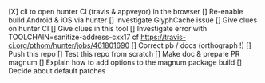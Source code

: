 [X] cli to open hunter CI (travis & appveyor) in the browser
[] Re-enable build Android & iOS via hunter
[] Investigate GlyphCache issue
  [] Give clues on hunter CI
  [] Give clues in this tool
[] Investigate error with TOOLCHAIN=sanitize-address-cxx17
  cf https://travis-ci.org/pthom/hunter/jobs/461801690
[] Correct pb / docs (orthograph !)
[] Push this repo
  [] Test this repo from scratch
  [] Make doc & prepare PR magnum
    [] Explain how to add options to the magnum package build
    [] Decide about default patches
